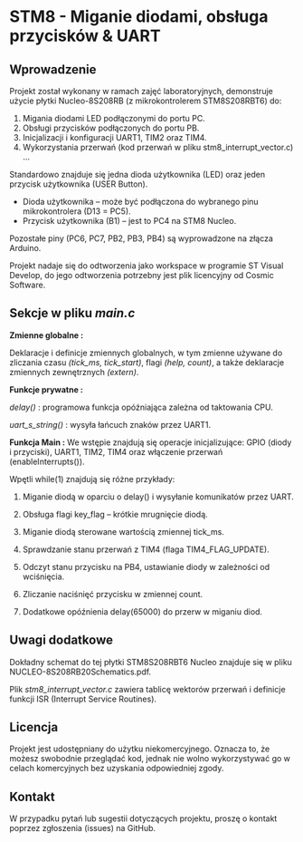# STM8 - Miganie diodami, obsługa przycisków & UART

## Wprowadzenie

Projekt został wykonany w ramach zajęć laboratoryjnych, demonstruje użycie płytki Nucleo-8S208RB (z mikrokontrolerem STM8S208RBT6) do:

1. Migania diodami LED podłączonymi do portu PC.
2. Obsługi przycisków podłączonych do portu PB.
3. Inicjalizacji i konfiguracji UART1, TIM2 oraz TIM4.
4. Wykorzystania przerwań (kod przerwań w pliku stm8_interrupt_vector.c)
...

Standardowo znajduje się jedna dioda użytkownika (LED) oraz jeden przycisk użytkownika (USER Button).

- Dioda użytkownika – może być podłączona do wybranego pinu mikrokontrolera (D13 = PC5).
- Przycisk użytkownika (B1) – jest to PC4 na STM8 Nucleo.

Pozostałe piny (PC6, PC7, PB2, PB3, PB4) są wyprowadzone na złącza Arduino.

Projekt nadaje się do odtworzenia jako workspace w programie ST Visual Develop, do jego odtworzenia potrzebny jest plik licencyjny od Cosmic Software.

## Sekcje w pliku *main.c* 

**Zmienne globalne :**

Deklaracje i definicje zmiennych globalnych, w tym zmienne używane do zliczania czasu *(tick_ms, tick_start)*, flagi *(help, count)*, a także deklaracje zmiennych zewnętrznych *(extern)*.

**Funkcje prywatne :**

*delay()* : programowa funkcja opóźniająca zależna od taktowania CPU.

*uart_s_string()* : wysyła łańcuch znaków przez UART1.

**Funkcja Main :**
We wstępie znajdują się operacje inicjalizujące: GPIO (diody i przyciski), UART1, TIM2, TIM4 oraz włączenie przerwań (enableInterrupts()). 

Wpętli while(1) znajdują się różne przykłady:

1. Miganie diodą w oparciu o delay() i wysyłanie komunikatów przez UART.

2. Obsługa flagi key_flag – krótkie mrugnięcie diodą.

3. Miganie diodą sterowane wartością zmiennej tick_ms.

4. Sprawdzanie stanu przerwań z TIM4 (flaga TIM4_FLAG_UPDATE).

5. Odczyt stanu przycisku na PB4, ustawianie diody w zależności od wciśnięcia.

6. Zliczanie naciśnięć przycisku w zmiennej count.

7. Dodatkowe opóźnienia delay(65000) do przerw w miganiu diod.

## Uwagi dodatkowe
Dokładny schemat do tej płytki STM8S208RBT6 Nucleo znajduje się w pliku NUCLEO-8S208RB20Schematics.pdf.

Plik *stm8_interrupt_vector.c* zawiera tablicę wektorów przerwań i definicje funkcji ISR (Interrupt Service Routines).

## Licencja
Projekt jest udostępniany do użytku niekomercyjnego. Oznacza to, że możesz swobodnie przeglądać kod, jednak nie wolno wykorzystywać go w celach komercyjnych bez uzyskania odpowiedniej zgody.

## Kontakt
W przypadku pytań lub sugestii dotyczących projektu, proszę o kontakt poprzez zgłoszenia (issues) na GitHub.

